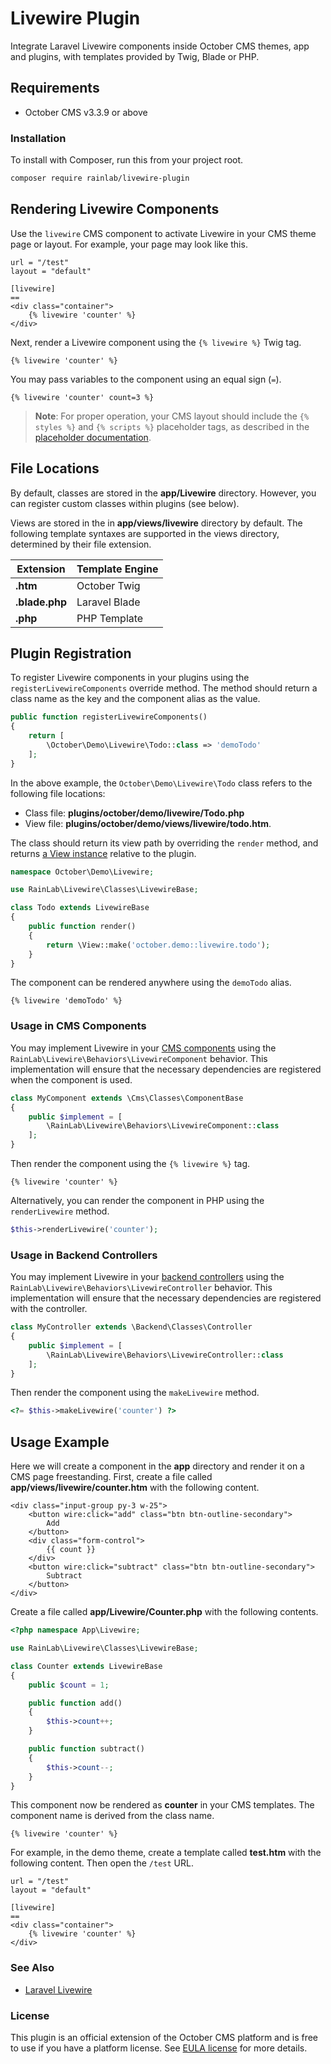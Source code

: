 
# Livewire Plugin

Integrate Laravel Livewire components inside October CMS themes, app and plugins, with templates provided by Twig, Blade or PHP.

## Requirements

- October CMS v3.3.9 or above

### Installation

To install with Composer, run this from your project root.

```bash
composer require rainlab/livewire-plugin
```

## Rendering Livewire Components

Use the `livewire` CMS component to activate Livewire in your CMS theme page or layout. For example, your page may look like this.

```twig
url = "/test"
layout = "default"

[livewire]
==
<div class="container">
    {% livewire 'counter' %}
</div>
```

Next, render a Livewire component using the `{% livewire %}` Twig tag.

```twig
{% livewire 'counter' %}
```

You may pass variables to the component using an equal sign (`=`).

```twig
{% livewire 'counter' count=3 %}
```

> **Note**: For proper operation, your CMS layout should include the `{% styles %}` and `{% scripts %}` placeholder tags, as described in the [placeholder documentation](https://docs.octobercms.com/3.x/markup/tag/placeholder.html#scripts).

## File Locations

By default, classes are stored in the **app/Livewire** directory. However, you can register custom classes within plugins (see below).

Views are stored in the in **app/views/livewire** directory by default. The following template syntaxes are supported in the views directory, determined by their file extension.

Extension | Template Engine
--------- | --------------
**.htm** | October Twig
**.blade.php** | Laravel Blade
**.php** | PHP Template

## Plugin Registration

To register Livewire components in your plugins using the `registerLivewireComponents` override method. The method should return a class name as the key and the component alias as the value.

```php
public function registerLivewireComponents()
{
    return [
        \October\Demo\Livewire\Todo::class => 'demoTodo'
    ];
}
```

In the above example, the `October\Demo\Livewire\Todo` class refers to the following file locations:

- Class file: **plugins/october/demo/livewire/Todo.php**
- View file: **plugins/october/demo/views/livewire/todo.htm**.

The class should return its view path by overriding the `render` method, and returns [a View instance](https://docs.octobercms.com/3.x/extend/services/response-view.html) relative to the plugin.

```php
namespace October\Demo\Livewire;

use RainLab\Livewire\Classes\LivewireBase;

class Todo extends LivewireBase
{
    public function render()
    {
        return \View::make('october.demo::livewire.todo');
    }
}
```

The component can be rendered anywhere using the `demoTodo` alias.

```twig
{% livewire 'demoTodo' %}
```

### Usage in CMS Components

You may implement Livewire in your [CMS components](https://docs.octobercms.com/3.x/extend/cms-components.html) using the `RainLab\Livewire\Behaviors\LivewireComponent` behavior. This implementation will ensure that the necessary dependencies are registered when the component is used.

```php
class MyComponent extends \Cms\Classes\ComponentBase
{
    public $implement = [
        \RainLab\Livewire\Behaviors\LivewireComponent::class
    ];
}
```

Then render the component using the `{% livewire %}` tag.

```twig
{% livewire 'counter' %}
```

Alternatively, you can render the component in PHP using the `renderLivewire` method.

```php
$this->renderLivewire('counter');
```

### Usage in Backend Controllers

You may implement Livewire in your [backend controllers](https://docs.octobercms.com/3.x/extend/system/controllers.html) using the `RainLab\Livewire\Behaviors\LivewireController` behavior. This implementation will ensure that the necessary dependencies are registered with the controller.

```php
class MyController extends \Backend\Classes\Controller
{
    public $implement = [
        \RainLab\Livewire\Behaviors\LivewireController::class
    ];
}
```

Then render the component using the `makeLivewire` method.

```php
<?= $this->makeLivewire('counter') ?>
```

## Usage Example

Here we will create a component in the **app** directory and render it on a CMS page freestanding. First, create a file called **app/views/livewire/counter.htm** with the following content.

```twig
<div class="input-group py-3 w-25">
    <button wire:click="add" class="btn btn-outline-secondary">
        Add
    </button>
    <div class="form-control">
        {{ count }}
    </div>
    <button wire:click="subtract" class="btn btn-outline-secondary">
        Subtract
    </button>
</div>
```

Create a file called **app/Livewire/Counter.php** with the following contents.

```php
<?php namespace App\Livewire;

use RainLab\Livewire\Classes\LivewireBase;

class Counter extends LivewireBase
{
    public $count = 1;

    public function add()
    {
        $this->count++;
    }

    public function subtract()
    {
        $this->count--;
    }
}
```

This component now be rendered as **counter** in your CMS templates. The component name is derived from the class name.

```twig
{% livewire 'counter' %}
```

For example, in the demo theme, create a template called **test.htm** with the following content. Then open the `/test` URL.

```twig
url = "/test"
layout = "default"

[livewire]
==
<div class="container">
    {% livewire 'counter' %}
</div>
```

### See Also

- [Laravel Livewire](https://laravel-livewire.com/)

### License

This plugin is an official extension of the October CMS platform and is free to use if you have a platform license. See [EULA license](LICENSE.md) for more details.
